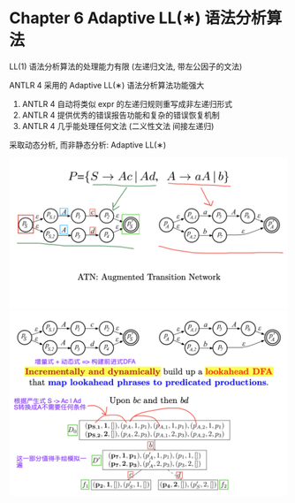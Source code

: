 # Chapter 6 Adaptive LL(∗) 语法分析算法

LL(1) 语法分析算法的处理能力有限 (左递归文法, 带左公因子的文法)

ANTLR 4 采用的 Adaptive LL(∗) 语法分析算法功能强大

1. ANTLR 4 自动将类似 expr 的左递归规则重写成非左递归形式 
2. ANTLR 4 提供优秀的错误报告功能和复杂的错误恢复机制
3. ANTLR 4 几乎能处理任何文法 (二义性文法 间接左递归)

采取动态分析, 而非静态分析: Adaptive LL(∗)

![alt text](./photo/astar1.png)
![alt text](./photo/astar2.png)

